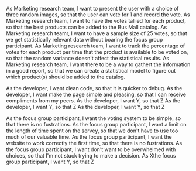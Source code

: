 As Marketing research team, I want to present the user with a choice of three random images, so that the user can vote for 1 and record the vote.
As Marketing research team, I want to have the votes tallied for each product, so that the best products can be added to the Bus Mall catalog.
As Marketing research teamr, I want to have a sample size of 25 votes, so that we get statistically relevant data without boaring the focus group participant.
As Marketing research team, I want to track the percentage of votes for each product per time that the product is available to be voted on, so that the random variance doesn't affect the statistical results.
As Marketing research team, I want there to be a way to gathert the information in a good report, so that we can create a statistical model to figure out which product(s) should be added to the catalog.


As the developer, I want clean code, so that it is quicker to debug.
As the developer, I want make the page simple and pleasing, so that I can  receive compliments from my peers.
As the developer, I want Y, so that Z
As the developer, I want Y, so that Z
As the developer, I want Y, so that Z


As the focus group participant, I want the voting system to be simple, so that there is no fustrations.
As the focus group participant, I want a limit on the length of time spent on the servey, so that we don't have to use too much of our valuable time.
As the focus group participant, I want the website to work correctly the first time, so that there is no fustrations.
As the focus group participant, I want don't want to be overwhelmed with choices, so that I'm not stuck trying to make a decision.
As Xthe focus group participant, I want Y, so that Z